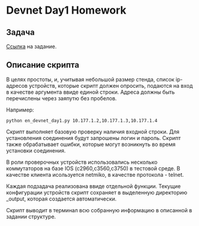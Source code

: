 # Devnet Day1 Homework

## Задача
[Ссылка](https://cisco.app.box.com/s/yeqrm9givccqhay9d8qbusfwcsa8b4vd) на задание.

## Описание скрипта

В целях простоты, и, учитывая небольшой размер стенда, список ip-адресов устройств, которые скрипт должен опросить,
подаются на вход в качестве аргумента ввиде единой строки. Адреса должны быть перечислены через заяпутю без пробелов.

Например:

`python en_devnet_day1.py 10.177.1.2,10.177.1.3,10.177.1.4`

Скрипт выполняет базовую проверку наличия входной строки. Для установления соединения будут запрошены логин и пароль.
Скрипт также обрабатывает ошибки, которые могут возникнуть во время установки соединения.

В роли проверочных устройств использовались несколько коммутаторов на базе IOS (c2960,c3560,c3750) в тестовой среде.
В качестве клиента исользуется netmiko, в качестве протокола - telnet. 

Каждая подзадача реализована ввиде отдельной функции. Текущие конфигурации устройств скрипт сохраняет в выделенную
директорию _output, которая создается автоматически.

Скрипт выводит в терминал всю собранную информацию в описанной в задании структуре.



